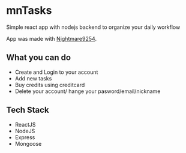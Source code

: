 # mnTasks
Simple react app with nodejs backend to organize your daily workflow

App was made with [Nightmare9254].

## What you can do

- Create and Login to your account 
- Add new tasks
- Buy credits using creditcard
- Delete your account/ hange your pasword/email/nickname

## Tech Stack
* ReactJS
* NodeJS
* Express
* Mongoose


[Nightmare9254]: https://github.com/Nightmare9254
